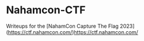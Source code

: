 # Nahamcon-CTF

Writeups for the [NahamCon Capture The Flag 2023] (https://ctf.nahamcon.com/)https://ctf.nahamcon.com/
